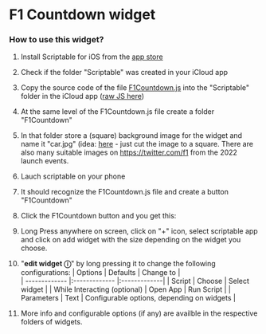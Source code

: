 
# F1 Countdown widget

### How to use this widget?

1. Install Scriptable for iOS from the [app store](https://apps.apple.com/us/app/scriptable/id1405459188)
1. Check if the folder "Scriptable" was created in your iCloud app
1. Copy the source code of the file [F1Countdown.js](/F1Countdown.js) into the "Scriptable" folder in the iCloud app ([raw JS here](https://raw.githubusercontent.com/Svalbard15/scriptable-widgets/main/F1Countdown.js))
1. At the same level of the F1Countdown.js file create a folder "F1Countdown"
1. In that folder store a (square) background image for the widget and name it "car.jpg" (idea: [here](https://www.autosport.com/f1/news/f1-2022-cars-wont-bring-better-racing-overnight-fia/6630755/) - just cut the image to a square. There are also many suitable images on https://twitter.com/f1 from the 2022 launch events.
1. Lauch scriptable on your phone
1. It should recognize the F1Countdown.js file and create a button "F1Countdown"
1. Click the F1Countdown button and you get this:









10. Long Press anywhere on screen, click on "+" icon, select scriptable app and click on add widget with the size depending on the widget you choose.
11. "**edit widget ⓘ**" by long pressing it to change the following configurations:
    | Options        | Defaults |  Change to |      
    | ------------- |:------------- |:-------------|
    | Script     | Choose | Select widget |
    | While Interacting (optional)  | Open App | Run Script |
    | Parameters | Text | Configurable options, depending on widgets  |
6. More info and configurable options (if any) are availble in the respective folders of widgets.
